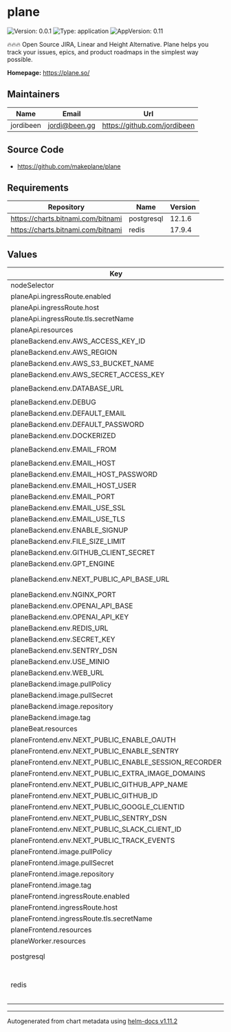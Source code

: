 # plane

![Version: 0.0.1](https://img.shields.io/badge/Version-0.0.1-informational?style=flat-square) ![Type: application](https://img.shields.io/badge/Type-application-informational?style=flat-square) ![AppVersion: 0.11](https://img.shields.io/badge/AppVersion-0.11-informational?style=flat-square)

🔥🔥🔥 Open Source JIRA, Linear and Height Alternative. Plane helps you track your issues, epics, and product roadmaps in the simplest way possible.

**Homepage:** <https://plane.so/>

## Maintainers

| Name | Email | Url |
| ---- | ------ | --- |
| jordibeen | <jordi@been.gg> | <https://github.com/jordibeen> |

## Source Code

* <https://github.com/makeplane/plane>

## Requirements

| Repository | Name | Version |
|------------|------|---------|
| https://charts.bitnami.com/bitnami | postgresql | 12.1.6 |
| https://charts.bitnami.com/bitnami | redis | 17.9.4 |

## Values

| Key | Type | Default | Description |
|-----|------|---------|-------------|
| nodeSelector | object | `{}` |  |
| planeApi.ingressRoute.enabled | bool | `false` |  |
| planeApi.ingressRoute.host | string | `""` |  |
| planeApi.ingressRoute.tls.secretName | string | `""` |  |
| planeApi.resources | object | `{}` |  |
| planeBackend.env.AWS_ACCESS_KEY_ID | string | `"access-key"` |  |
| planeBackend.env.AWS_REGION | string | `""` |  |
| planeBackend.env.AWS_S3_BUCKET_NAME | string | `"uploads"` |  |
| planeBackend.env.AWS_SECRET_ACCESS_KEY | string | `"secret-key"` |  |
| planeBackend.env.DATABASE_URL | string | `"postgresql://plane:plane@plane-db/plane"` | Database connection string |
| planeBackend.env.DEBUG | int | `0` | Debug value for api server use it as 0 for production use |
| planeBackend.env.DEFAULT_EMAIL | string | `"captain@plane.so"` | Default Creds |
| planeBackend.env.DEFAULT_PASSWORD | string | `"password123"` |  |
| planeBackend.env.DOCKERIZED | int | `0` | Settings related to Docker |
| planeBackend.env.EMAIL_FROM | string | `"Team Plane <team@mailer.plane.so>"` |  |
| planeBackend.env.EMAIL_HOST | string | `""` | Email Settings |
| planeBackend.env.EMAIL_HOST_PASSWORD | string | `""` |  |
| planeBackend.env.EMAIL_HOST_USER | string | `""` |  |
| planeBackend.env.EMAIL_PORT | int | `587` |  |
| planeBackend.env.EMAIL_USE_SSL | string | `"0"` |  |
| planeBackend.env.EMAIL_USE_TLS | string | `"1"` |  |
| planeBackend.env.ENABLE_SIGNUP | int | `1` | SignUps |
| planeBackend.env.FILE_SIZE_LIMIT | int | `5242880` | Maximum file upload limit |
| planeBackend.env.GITHUB_CLIENT_SECRET | string | `nil` | Github |
| planeBackend.env.GPT_ENGINE | string | `"gpt-3.5-turbo"` |  |
| planeBackend.env.NEXT_PUBLIC_API_BASE_URL | string | `nil` | Auto generated and Required that will be generated from setup.sh |
| planeBackend.env.NGINX_PORT | string | `nil` | Nginx Configuration |
| planeBackend.env.OPENAI_API_BASE | string | `"https://api.openai.com/v1"` |  |
| planeBackend.env.OPENAI_API_KEY | string | `"sk-"` |  |
| planeBackend.env.REDIS_URL | string | `"redis://plane-redis:6379/"` | Redis connection string |
| planeBackend.env.SECRET_KEY | string | `nil` | Secret key (generate one with `openssl rand -base64 42`) |
| planeBackend.env.SENTRY_DSN | string | `nil` | Error logs |
| planeBackend.env.USE_MINIO | int | `0` | Set to 1 If using the pre-configured minio setup  |
| planeBackend.env.WEB_URL | string | `nil` |  |
| planeBackend.image.pullPolicy | string | `"IfNotPresent"` |  |
| planeBackend.image.pullSecret | string | `""` |  |
| planeBackend.image.repository | string | `"makeplane/plane-backend"` |  |
| planeBackend.image.tag | string | `"latest"` |  |
| planeBeat.resources | object | `{}` |  |
| planeFrontend.env.NEXT_PUBLIC_ENABLE_OAUTH | int | `0` | Enable/Disable OAUTH - default 0 for selfhosted instance  |
| planeFrontend.env.NEXT_PUBLIC_ENABLE_SENTRY | int | `0` | Enable/Disable sentry |
| planeFrontend.env.NEXT_PUBLIC_ENABLE_SESSION_RECORDER | int | `0` | Enable/Disable session recording  |
| planeFrontend.env.NEXT_PUBLIC_EXTRA_IMAGE_DOMAINS | string | `nil` | Extra image domains that need to be added for Next Image |
| planeFrontend.env.NEXT_PUBLIC_GITHUB_APP_NAME | string | `nil` | Github App Name for GitHub Integration |
| planeFrontend.env.NEXT_PUBLIC_GITHUB_ID | string | `nil` | Github ID for Github OAuth |
| planeFrontend.env.NEXT_PUBLIC_GOOGLE_CLIENTID | string | `nil` | Google Client ID for Google OAuth |
| planeFrontend.env.NEXT_PUBLIC_SENTRY_DSN | string | `nil` | Sentry DSN for error monitoring |
| planeFrontend.env.NEXT_PUBLIC_SLACK_CLIENT_ID | string | `nil` | Slack for Slack Integration |
| planeFrontend.env.NEXT_PUBLIC_TRACK_EVENTS | int | `0` | Enable/Disable event tracking |
| planeFrontend.image.pullPolicy | string | `"IfNotPresent"` |  |
| planeFrontend.image.pullSecret | string | `""` |  |
| planeFrontend.image.repository | string | `"makeplane/plane-frontend"` |  |
| planeFrontend.image.tag | string | `"latest"` |  |
| planeFrontend.ingressRoute.enabled | bool | `false` |  |
| planeFrontend.ingressRoute.host | string | `""` |  |
| planeFrontend.ingressRoute.tls.secretName | string | `""` |  |
| planeFrontend.resources | object | `{}` |  |
| planeWorker.resources | object | `{}` |  |
| postgresql | object | see `values.yaml` | Configuration values for the postgresql dependency. ref: https://github.com/bitnami/charts/tree/main/bitnami/postgresql |
| redis | object | see `values.yaml` | Configuration values for the Redis dependency. ref: https://github.com/bitnami/charts/blob/master/bitnami/redis More documentation can be found here: https://artifacthub.io/packages/helm/bitnami/redis |

----------------------------------------------
Autogenerated from chart metadata using [helm-docs v1.11.2](https://github.com/norwoodj/helm-docs/releases/v1.11.2)
